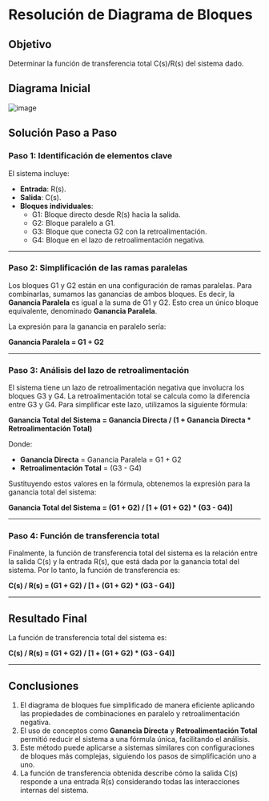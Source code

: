 # Resolución de Diagrama de Bloques

## Objetivo
Determinar la función de transferencia total C(s)/R(s) del sistema dado.

## Diagrama Inicial

![image](https://github.com/user-attachments/assets/93f7e654-f39a-416c-a973-5063d7461ec7)


## Solución Paso a Paso

### Paso 1: Identificación de elementos clave
El sistema incluye:
- **Entrada**: R(s).
- **Salida**: C(s).
- **Bloques individuales**:
  - G1: Bloque directo desde R(s) hacia la salida.
  - G2: Bloque paralelo a G1.
  - G3: Bloque que conecta G2 con la retroalimentación.
  - G4: Bloque en el lazo de retroalimentación negativa.

---

### Paso 2: Simplificación de las ramas paralelas
Los bloques G1 y G2 están en una configuración de ramas paralelas. Para combinarlas, sumamos las ganancias de ambos bloques. Es decir, la **Ganancia Paralela** es igual a la suma de G1 y G2. Esto crea un único bloque equivalente, denominado **Ganancia Paralela**.

La expresión para la ganancia en paralelo sería:

**Ganancia Paralela = G1 + G2**

---

### Paso 3: Análisis del lazo de retroalimentación
El sistema tiene un lazo de retroalimentación negativa que involucra los bloques G3 y G4. La retroalimentación total se calcula como la diferencia entre G3 y G4. Para simplificar este lazo, utilizamos la siguiente fórmula:

**Ganancia Total del Sistema = Ganancia Directa / (1 + Ganancia Directa * Retroalimentación Total)**

Donde:
- **Ganancia Directa** = Ganancia Paralela = G1 + G2
- **Retroalimentación Total** = (G3 - G4)

Sustituyendo estos valores en la fórmula, obtenemos la expresión para la ganancia total del sistema:

**Ganancia Total del Sistema = (G1 + G2) / [1 + (G1 + G2) * (G3 - G4)]**

---

### Paso 4: Función de transferencia total
Finalmente, la función de transferencia total del sistema es la relación entre la salida C(s) y la entrada R(s), que está dada por la ganancia total del sistema. Por lo tanto, la función de transferencia es:

**C(s) / R(s) = (G1 + G2) / [1 + (G1 + G2) * (G3 - G4)]**

---

## Resultado Final
La función de transferencia total del sistema es:

**C(s) / R(s) = (G1 + G2) / [1 + (G1 + G2) * (G3 - G4)]**

---

## Conclusiones
1. El diagrama de bloques fue simplificado de manera eficiente aplicando las propiedades de combinaciones en paralelo y retroalimentación negativa.
2. El uso de conceptos como **Ganancia Directa** y **Retroalimentación Total** permitió reducir el sistema a una fórmula única, facilitando el análisis.
3. Este método puede aplicarse a sistemas similares con configuraciones de bloques más complejas, siguiendo los pasos de simplificación uno a uno.
4. La función de transferencia obtenida describe cómo la salida C(s) responde a una entrada R(s) considerando todas las interacciones internas del sistema.

